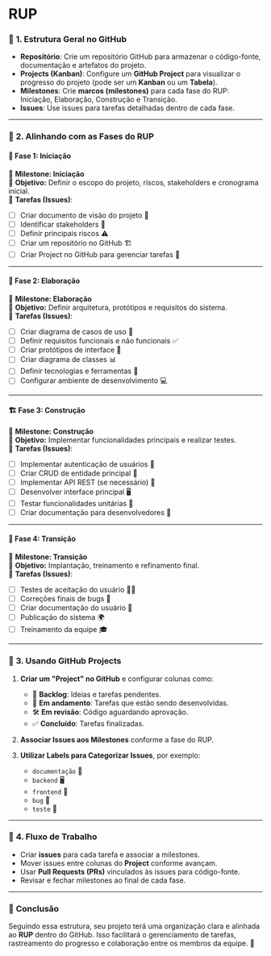 # RUP

### 🔹 **1. Estrutura Geral no GitHub**
- **Repositório**: Crie um repositório GitHub para armazenar o código-fonte, documentação e artefatos do projeto.
- **Projects (Kanban)**: Configure um **GitHub Project** para visualizar o progresso do projeto (pode ser um **Kanban** ou um **Tabela**).
- **Milestones**: Crie **marcos (milestones)** para cada fase do RUP: Iniciação, Elaboração, Construção e Transição.
- **Issues**: Use issues para tarefas detalhadas dentro de cada fase.

---

### 🔹 **2. Alinhando com as Fases do RUP**
#### 📌 **Fase 1: Iniciação**
📅 **Milestone: Iniciação**  
🎯 **Objetivo:** Definir o escopo do projeto, riscos, stakeholders e cronograma inicial.  
📝 **Tarefas (Issues)**:
- [ ] Criar documento de visão do projeto 📄  
- [ ] Identificar stakeholders 👥  
- [ ] Definir principais riscos ⚠️  
- [ ] Criar um repositório no GitHub 🏗  
- [ ] Criar Project no GitHub para gerenciar tarefas 📌  

---

#### 🚀 **Fase 2: Elaboração**
📅 **Milestone: Elaboração**  
🎯 **Objetivo:** Definir arquitetura, protótipos e requisitos do sistema.  
📝 **Tarefas (Issues)**:
- [ ] Criar diagrama de casos de uso 📌  
- [ ] Definir requisitos funcionais e não funcionais ✅  
- [ ] Criar protótipos de interface 🎨  
- [ ] Criar diagrama de classes 📊  
- [ ] Definir tecnologias e ferramentas 🔧  
- [ ] Configurar ambiente de desenvolvimento 💻  

---

#### 🏗 **Fase 3: Construção**
📅 **Milestone: Construção**  
🎯 **Objetivo:** Implementar funcionalidades principais e realizar testes.  
📝 **Tarefas (Issues)**:
- [ ] Implementar autenticação de usuários 🔑  
- [ ] Criar CRUD de entidade principal 📂  
- [ ] Implementar API REST (se necessário) 🔗  
- [ ] Desenvolver interface principal 🖥  
- [ ] Testar funcionalidades unitárias 🧪  
- [ ] Criar documentação para desenvolvedores 📖  

---

#### 🚢 **Fase 4: Transição**
📅 **Milestone: Transição**  
🎯 **Objetivo:** Implantação, treinamento e refinamento final.  
📝 **Tarefas (Issues)**:
- [ ] Testes de aceitação do usuário 👨‍💻  
- [ ] Correções finais de bugs 🐛  
- [ ] Criar documentação do usuário 📘  
- [ ] Publicação do sistema 🌍  
- [ ] Treinamento da equipe 🎓  

---

### 🔹 **3. Usando GitHub Projects**
1. **Criar um "Project" no GitHub** e configurar colunas como:
   - 📌 **Backlog**: Ideias e tarefas pendentes.
   - 🚧 **Em andamento**: Tarefas que estão sendo desenvolvidas.
   - 🛠 **Em revisão**: Código aguardando aprovação.
   - ✅ **Concluído**: Tarefas finalizadas.

2. **Associar Issues aos Milestones** conforme a fase do RUP.

3. **Utilizar Labels para Categorizar Issues**, por exemplo:
   - `documentação` 📝
   - `backend` 🖥  
   - `frontend` 🎨  
   - `bug` 🐛  
   - `teste` 🧪  

---

### 🔹 **4. Fluxo de Trabalho**
- Criar **issues** para cada tarefa e associar a milestones.  
- Mover issues entre colunas do **Project** conforme avançam.  
- Usar **Pull Requests (PRs)** vinculados às issues para código-fonte.  
- Revisar e fechar milestones ao final de cada fase.

---

### 🔹 **Conclusão**
Seguindo essa estrutura, seu projeto terá uma organização clara e alinhada ao **RUP** dentro do GitHub. Isso facilitará o gerenciamento de tarefas, rastreamento do progresso e colaboração entre os membros da equipe. 🚀